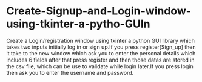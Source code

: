 # Create-Signup-and-Login-window-using-tkinter-a-pytho-GUIn
Create a Login/registration window using tkinter a python GUI library which takes two inputs initially log in or sign up.If you press register[Sign_up] then it take to the new window which ask you to enter the personal details which includes 6 fields after that press register and then those datas are stored in the csv file, which can be use to validate while login later.If you press login then ask you to enter the username and password.
